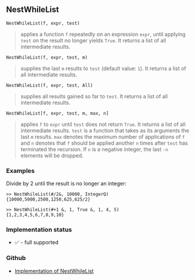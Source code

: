 ## NestWhileList

```
NestWhileList(f, expr, test)
```

> applies a function `f` repeatedly on an expression `expr`, until applying `test` on the result no longer yields `True`. It returns a list of all intermediate results.

```
NestWhileList(f, expr, test, m)
```

> supplies the last `m` results to `test` (default value: `1`). It returns a list of all intermediate results.
	
```
NestWhileList(f, expr, test, All)
```

> supplies all results gained so far to `test`. It returns a list of all intermediate results.

```
NestWhileList[f, expr, test, m, max, n]
```

> applies `f` to `expr` until `test` does not return `True`. It returns a list of all intermediate results. `test` is a function that takes as its arguments the last `m` results. `max` denotes the maximum number of applications of `f` and `n` denotes that `f` should be applied another `n` times after `test` has terminated the recursion. If `n` is a negative integer, the last `-n` elements will be dropped.

### Examples

Divide by 2 until the result is no longer an integer:

``` 
>> NestWhileList(#/2&, 10000, IntegerQ) 
{10000,5000,2500,1250,625,625/2}

>> NestWhileList(#+1 &, 1, True &, 1, 4, 5)
{1,2,3,4,5,6,7,8,9,10}
```







### Implementation status

* &#x2705; - full supported

### Github

* [Implementation of NestWhileList](https://github.com/axkr/symja_android_library/blob/master/symja_android_library/matheclipse-core/src/main/java/org/matheclipse/core/builtin/Programming.java#L1760) 
